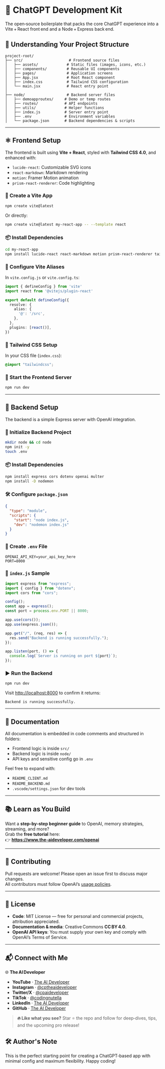 # 🧠 ChatGPT Development Kit

The open‑source boilerplate that packs the core ChatGPT experience into a Vite + React front end and a Node + Express back end.


## 📁 Understanding Your Project Structure

```
project-root/
├── src/                     # Frontend source files
│   ├── assets/             # Static files (images, icons, etc.)
│   ├── components/         # Reusable UI components
│   ├── pages/              # Application screens
│   ├── App.jsx             # Root React component
│   ├── index.css           # Tailwind CSS configuration
│   └── main.jsx            # React entry point
│
├── node/                   # Backend server files
│   ├── demoapproutes/     # Demo or temp routes
│   ├── routes/            # API endpoints
│   ├── utils/             # Helper functions
│   ├── index.js           # Server entry point
│   ├── .env               # Environment variables
│   └── package.json       # Backend dependencies & scripts
```

---

## ⚛️ Frontend Setup

The frontend is built using **Vite + React**, styled with **Tailwind CSS 4.0**, and enhanced with:

- `lucide-react`: Customizable SVG icons
- `react-markdown`: Markdown rendering
- `motion`: Framer Motion animation
- `prism-react-renderer`: Code highlighting

### 🔧 Create a Vite App

```bash
npm create vite@latest
```

Or directly:

```bash
npm create vite@latest my-react-app -- --template react
```

### 📦 Install Dependencies

```bash
cd my-react-app
npm install lucide-react react-markdown motion prism-react-renderer tailwindcss @tailwindcss/vite
```

### 📁 Configure Vite Aliases

In `vite.config.js` or `vite.config.ts`:

```ts
import { defineConfig } from 'vite'
import react from '@vitejs/plugin-react'

export default defineConfig({
  resolve: {
    alias: {
      '@': '/src',
    },
  },
  plugins: [react()],
})
```

### 🎨 Tailwind CSS Setup

In your CSS file (`index.css`):

```css
@import "tailwindcss";
```

### 🚀 Start the Frontend Server

```bash
npm run dev
```

---

## 🧩 Backend Setup

The backend is a simple Express server with OpenAI integration.

### 📁 Initialize Backend Project

```bash
mkdir node && cd node
npm init -y
touch .env
```

### 📦 Install Dependencies

```bash
npm install express cors dotenv openai multer
npm install -D nodemon
```

### 🛠️ Configure `package.json`

```json
{
  "type": "module",
  "scripts": {
    "start": "node index.js",
    "dev": "nodemon index.js"
  }
}
```

### 🔑 Create `.env` File

```env
OPENAI_API_KEY=your_api_key_here
PORT=8000
```

### 📝 `index.js` Sample

```js
import express from "express";
import { config } from "dotenv";
import cors from "cors";

config();
const app = express();
const port = process.env.PORT || 8000;

app.use(cors());
app.use(express.json());

app.get("/", (req, res) => {
  res.send("Backend is running successfully.");
});

app.listen(port, () => {
  console.log(`Server is running on port ${port}`);
});
```

### ▶️ Run the Backend

```bash
npm run dev
```

Visit [http://localhost:8000](http://localhost:8000) to confirm it returns:

```
Backend is running successfully.
```

---

## 📘 Documentation

All documentation is embedded in code comments and structured in folders:
- Frontend logic is inside `src/`
- Backend logic is inside `node/`
- API keys and sensitive config go in `.env`

Feel free to expand with:
- `README_CLIENT.md`
- `README_BACKEND.md`
- `.vscode/settings.json` for dev tools

---


## 📚 Learn as You Build

Want a **step‑by‑step beginner guide** to OpenAI, memory strategies, streaming, and more?  
Grab the **free tutorial** here:  
👉 **https://www.the-aideveloper.com/openai**

---


## 🤝 Contributing

Pull requests are welcome! Please open an issue first to discuss major changes.  
All contributors must follow OpenAI’s [usage policies](https://platform.openai.com/docs/usage-policies).

---

## 📜 License

- **Code**: MIT License — free for personal and commercial projects, attribution appreciated.  
- **Documentation & media**: Creative Commons **CC BY 4.0**.  
- **OpenAI API keys**: You must supply your own key and comply with OpenAI’s Terms of Service.

---

## 📬 Connect with Me

🌐 **The AI Developer**  
- **YouTube** · [The AI Developer](https://www.youtube.com/@theaideveloper)  
- **Instagram** · [@cptheaideveloper](https://www.instagram.com/cptheaideveloper/)  
- **Twitter/X** · [@cpaideveloper](https://x.com/cpaideveloper)  
- **TikTok** · [@codingnutella](https://www.tiktok.com/@codingnutella)  
- **LinkedIn** · [The AI Developer](https://www.linkedin.com/company/theaidevelopercp/)  
- **GitHub** · [The AI Developer](https://github.com/cpTheAideveloper)  

> **🔥  Like what you see?** Star ⭐ the repo and follow for deep‑dives, tips, and the upcoming pro release!


## 🛠 Author's Note

This is the perfect starting point for creating a ChatGPT-based app with minimal config and maximum flexibility. Happy coding!
